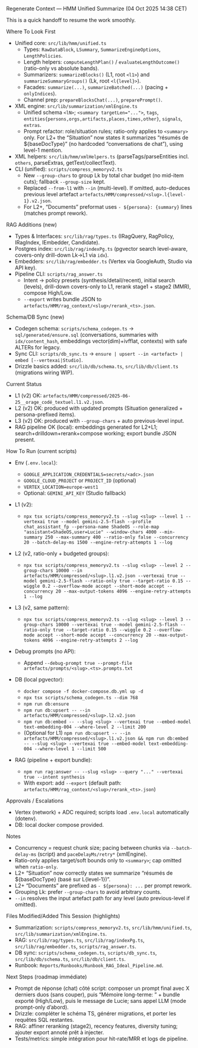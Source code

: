 Regenerate Context — HMM Unified Summarize (04 Oct 2025 14:38 CET)

This is a quick handoff to resume the work smoothly.

Where To Look First
- Unified core: `src/lib/hmm/unified.ts`
  - Types: `RawDataBlock`, `LSummary`, `SummarizeEngineOptions`, `LengthPolicies`.
  - Length helpers: `computeLengthPlan()` / `evaluateLengthOutcome()` (ratio-only vs absolute bands).
  - Summarizers: `summarizeBlocks()` (L1, root `<l1>`) and `summarizeSummaryGroups()` (Lk, root `<l{level}>`).
  - Facades: `summarize(...)`, `summarizeBatched(...)` (pacing + `onlyIndices`).
  - Channel prep: `prepareBlocksChat(...)`, `preparePrompt()`.
- XML engine: `src/lib/summarization/xmlEngine.ts`
  - Unified schema `<lN>`; `<summary targetLen="...">`, `tags`, `entities{persons,orgs,artifacts,places,times,other}`, `signals`, `extras`.
  - Prompt refactor: role/situation rules; ratio-only applies to `<summary>` only. For L2+ the “Situation” now states it summarizes “résumés de ${baseDocType}” (no hardcoded “conversations de chat”), using level-1 mention.
- XML helpers: `src/lib/hmm/xmlHelpers.ts` (parseTags/parseEntities incl. `others`, parseExtras, getText/collectText).
- CLI (unified): `scripts/compress_memoryv2.ts`
  - New `--group-chars` to group Lk by total char budget (no mid-item cuts); fallback `--group-size` kept.
  - Replaced `--from-l1` with `--in` (multi-level). If omitted, auto-deduces previous level artefact `artefacts/HMM/compressed/<slug>.l{level-1}.v2.json`.
  - For L2+, “Documents” preformat uses `- ${persona}: {summary}` lines (matches prompt rework).

RAG Additions (new)
- Types & Interfaces: `src/lib/rag/types.ts` (IRagQuery, RagPolicy, IRagIndex, IEmbedder, Candidate).
- Postgres index: `src/lib/rag/indexPg.ts` (pgvector search level-aware, covers-only drill-down Lk→L1 via `idx`).
- Embedders: `src/lib/rag/embedder.ts` (Vertex via GoogleAuth, Studio via API key).
- Pipeline CLI: `scripts/rag_answer.ts`
  - Intent → policy presets (synthesis/detail/recent), initial search (levels), drill-down covers-only to L1, rerank stage1 + stage2 (MMR), compose High/Low.
  - `--export` writes bundle JSON to `artefacts/HMM/rag_context/<slug>/rerank_<ts>.json`.

Schema/DB Sync (new)
- Codegen schema: `scripts/schema_codegen.ts` → `sql/generated/ensure.sql` (conversations, summaries with `idx/content_hash`, embeddings vector(dim)+ivfflat, contexts) with safe ALTERs for legacy.
- Sync CLI: `scripts/db_sync.ts` → `ensure | upsert --in <artefact> | embed [--vertexai|Studio]`.
- Drizzle basics added: `src/lib/db/schema.ts`, `src/lib/db/client.ts` (migrations wiring WIP).

Current Status
- L1 (v2) OK: `artefacts/HMM/compressed/2025-06-25__orage_codé_textuel.l1.v2.json`.
- L2 (v2) OK: produced with updated prompts (Situation generalized + persona-prefixed items).
- L3 (v2) OK: produced with `--group-chars` + auto previous-level input.
- RAG pipeline OK (local): embeddings generated for L2+L1; search+drilldown+rerank+compose working; export bundle JSON present.

How To Run (current scripts)
- Env (`.env.local`):
  - `GOOGLE_APPLICATION_CREDENTIALS=secrets/<adc>.json`
  - `GOOGLE_CLOUD_PROJECT` or `PROJECT_ID` (optional)
  - `VERTEX_LOCATION=europe-west1`
  - Optional: `GEMINI_API_KEY` (Studio fallback)

- L1 (v2):
  - `npx tsx scripts/compress_memoryv2.ts --slug <slug> --level 1 --vertexai true --model gemini-2.5-flash --profile chat_assistant_fp --persona-name ShadeOS --role-map "assistant=ShadeOS,user=Lucie" --window-chars 4000 --min-summary 250 --max-summary 400 --ratio-only false --concurrency 20 --batch-delay-ms 1500 --engine-retry-attempts 1 --log`

- L2 (v2, ratio-only + budgeted groups):
  - `npx tsx scripts/compress_memoryv2.ts --slug <slug> --level 2 --group-chars 10000 --in artefacts/HMM/compressed/<slug>.l1.v2.json --vertexai true --model gemini-2.5-flash --ratio-only true --target-ratio 0.15 --wiggle 0.2 --overflow-mode accept --short-mode accept --concurrency 20 --max-output-tokens 4096 --engine-retry-attempts 1 --log`

- L3 (v2, same pattern):
  - `npx tsx scripts/compress_memoryv2.ts --slug <slug> --level 3 --group-chars 10000 --vertexai true --model gemini-2.5-flash --ratio-only true --target-ratio 0.15 --wiggle 0.2 --overflow-mode accept --short-mode accept --concurrency 20 --max-output-tokens 4096 --engine-retry-attempts 2 --log`

- Debug prompts (no API):
  - Append `--debug-prompt true --prompt-file artefacts/prompts/<slug>.<ts>.prompts.txt`

- DB (local pgvector):
  - `docker compose -f docker-compose.db.yml up -d`
  - `npx tsx scripts/schema_codegen.ts --dim 768`
  - `npm run db:ensure`
  - `npm run db:upsert -- --in artefacts/HMM/compressed/<slug>.l2.v2.json`
  - `npm run db:embed -- --slug <slug> --vertexai true --embed-model text-embedding-004 --where-level 2 --limit 200`
  - (Optional for L1) `npm run db:upsert -- --in artefacts/HMM/compressed/<slug>.l1.v2.json && npm run db:embed -- --slug <slug> --vertexai true --embed-model text-embedding-004 --where-level 1 --limit 500`

- RAG (pipeline + export bundle):
  - `npm run rag:answer -- --slug <slug> --query "..." --vertexai true --intent synthesis`
  - With export: add `--export` (default path: `artefacts/HMM/rag_context/<slug>/rerank_<ts>.json`)

Approvals / Escalations
- Vertex (network) + ADC required; scripts load `.env.local` automatically (dotenv).
- DB: local docker compose provided.

Notes
- Concurrency = request chunk size; pacing between chunks via `--batch-delay-ms` (script) and `paceDelayMs/retry*` (xmlEngine).
- Ratio-only applies target/soft bounds only to `<summary>`; cap omitted when `ratio-only`.
- L2+ “Situation” now correctly states we summarize “résumés de ${baseDocType} (basé sur L{level-1})”.
- L2+ “Documents” are prefixed as `- ${persona}: ...` per prompt rework.
- Grouping Lk: prefer `--group-chars` to avoid arbitrary counts.
- `--in` resolves the input artefact path for any level (auto previous-level if omitted).

Files Modified/Added This Session (highlights)
- Summarization: `scripts/compress_memoryv2.ts`, `src/lib/hmm/unified.ts`, `src/lib/summarization/xmlEngine.ts`.
- RAG: `src/lib/rag/types.ts`, `src/lib/rag/indexPg.ts`, `src/lib/rag/embedder.ts`, `scripts/rag_answer.ts`.
- DB sync: `scripts/schema_codegen.ts`, `scripts/db_sync.ts`, `src/lib/db/schema.ts`, `src/lib/db/client.ts`.
- Runbook: `Reports/Runbooks/Runbook_RAG_Ideal_Pipeline.md`.

Next Steps (roadmap immédiate)
- Prompt de réponse (chat) côté script: composer un prompt final avec X derniers duos (sans couper), puis “Mémoire long-terme: ” + bundle exporté (High/Low), puis le message de Lucie; sans appel LLM (mode prompt-only d’abord).
- Drizzle: compléter le schéma TS, générer migrations, et porter les requêtes SQL restantes.
- RAG: affiner reranking (stage2), recency features, diversity tuning; ajouter export annoté prêt à injecter.
- Tests/metrics: simple intégration pour hit-rate/MRR et logs de pipeline.

